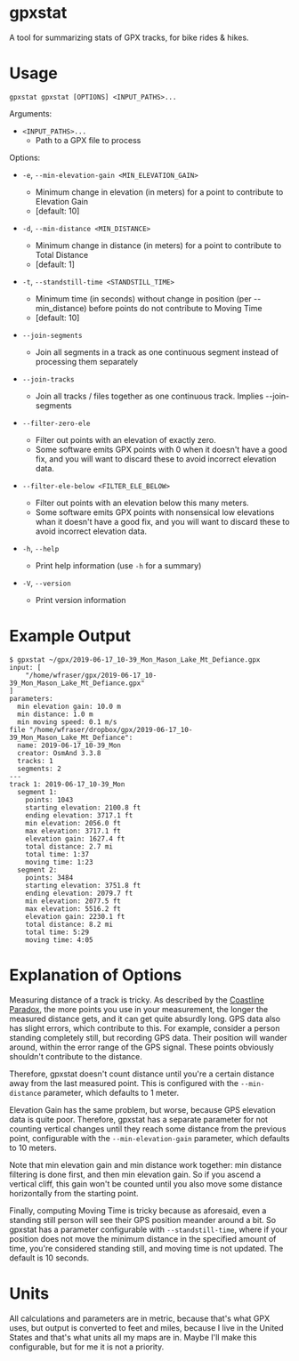 gpxstat
=======

A tool for summarizing stats of GPX tracks, for bike rides & hikes.

# Usage

```
gpxstat gpxstat [OPTIONS] <INPUT_PATHS>...
```

Arguments:
* `<INPUT_PATHS>...`
  * Path to a GPX file to process

Options:
* `-e`, `--min-elevation-gain <MIN_ELEVATION_GAIN>`
  * Minimum change in elevation (in meters) for a point to contribute to Elevation Gain
  * [default: 10]

* `-d`, `--min-distance <MIN_DISTANCE>`
  * Minimum change in distance (in meters) for a point to contribute to Total Distance
  * [default: 1]

* `-t`, `--standstill-time <STANDSTILL_TIME>`
  * Minimum time (in seconds) without change in position (per --min_distance) before points do not contribute to Moving Time
  * [default: 10]

* `--join-segments`
  * Join all segments in a track as one continuous segment instead of processing them separately

* `--join-tracks`
  * Join all tracks / files together as one continuous track. Implies --join-segments

* `--filter-zero-ele`
  * Filter out points with an elevation of exactly zero.
  * Some software emits GPX points with <ele>0</ele> when it doesn't have a good fix, and you will want to discard these to avoid incorrect elevation data.

* `--filter-ele-below <FILTER_ELE_BELOW>`
  * Filter out points with an elevation below this many meters.
  * Some software emits GPX points with nonsensical low elevations whan it doesn't have a good fix, and you will want to discard these to avoid incorrect elevation data.

* `-h`, `--help`
  * Print help information (use `-h` for a summary)

* `-V`, `--version`
  * Print version information

# Example Output

```
$ gpxstat ~/gpx/2019-06-17_10-39_Mon_Mason_Lake_Mt_Defiance.gpx
input: [
    "/home/wfraser/gpx/2019-06-17_10-39_Mon_Mason_Lake_Mt_Defiance.gpx"
]
parameters:
  min elevation gain: 10.0 m
  min distance: 1.0 m
  min moving speed: 0.1 m/s
file "/home/wfraser/dropbox/gpx/2019-06-17_10-39_Mon_Mason_Lake_Mt_Defiance":
  name: 2019-06-17_10-39_Mon
  creator: OsmAnd 3.3.8
  tracks: 1
  segments: 2
---
track 1: 2019-06-17_10-39_Mon
  segment 1:
    points: 1043
    starting elevation: 2100.8 ft
    ending elevation: 3717.1 ft
    min elevation: 2056.0 ft
    max elevation: 3717.1 ft
    elevation gain: 1627.4 ft
    total distance: 2.7 mi
    total time: 1:37
    moving time: 1:23
  segment 2:
    points: 3484
    starting elevation: 3751.8 ft
    ending elevation: 2079.7 ft
    min elevation: 2077.5 ft
    max elevation: 5516.2 ft
    elevation gain: 2230.1 ft
    total distance: 8.2 mi
    total time: 5:29
    moving time: 4:05
```

# Explanation of Options

Measuring distance of a track is tricky. As described by the
[Coastline Paradox](https://en.wikipedia.org/wiki/Coastline_paradox), the more points you use in
your measurement, the longer the measured distance gets, and it can get quite absurdly long. GPS
data also has slight errors, which contribute to this. For example, consider a person standing
completely still, but recording GPS data. Their position will wander around, within the error range
of the GPS signal. These points obviously shouldn't contribute to the distance.

Therefore, gpxstat doesn't count distance until you're a certain distance away from the last
measured point. This is configured with the `--min-distance` parameter, which defaults to 1 meter.

Elevation Gain has the same problem, but worse, because GPS elevation data is quite poor. Therefore,
gpxstat has a separate parameter for not counting vertical changes until they reach some distance
from the previous point, configurable with the `--min-elevation-gain` parameter, which defaults to
10 meters.

Note that min elevation gain and min distance work together: min distance filtering is done first,
and then min elevation gain. So if you ascend a vertical cliff, this gain won't be counted until you
also move some distance horizontally from the starting point.

Finally, computing Moving Time is tricky because as aforesaid, even a standing still person will see
their GPS position meander around a bit. So gpxstat has a parameter configurable with
`--standstill-time`, where if your position does not move the minimum distance in the specified
amount of time, you're considered standing still, and moving time is not updated. The default is 10
seconds.

# Units

All calculations and parameters are in metric, because that's what GPX uses, but output is converted
to feet and miles, because I live in the United States and that's what units all my maps are in.
Maybe I'll make this configurable, but for me it is not a priority.
